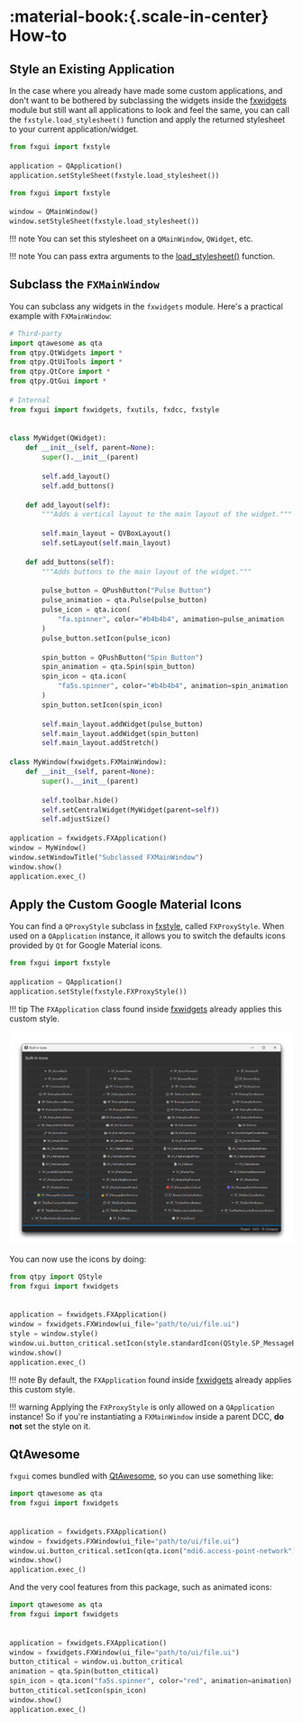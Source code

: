 # :material-book:{.scale-in-center} How-to

## Style an Existing Application

In the case where you already have made some custom applications, and don't want to be bothered by subclassing the widgets inside the [fxwidgets](fxwidgets.md) module but still want all applications to look and feel the same, you can call the `fxstyle.load_stylesheet()` function and apply the returned stylesheet to your current application/widget.

```python
from fxgui import fxstyle

application = QApplication()
application.setStyleSheet(fxstyle.load_stylesheet())
```

```python
from fxgui import fxstyle

window = QMainWindow()
window.setStyleSheet(fxstyle.load_stylesheet())
```

!!! note
    You can set this stylesheet on a `QMainWindow`, `QWidget`, etc.

!!! note
    You can pass extra arguments to the [load_stylesheet()](fxstyle.md) function.

## Subclass the `FXMainWindow`

You can subclass any widgets in the `fxwidgets` module. Here's a practical example with `FXMainWindow`:

``` python
# Third-party
import qtawesome as qta
from qtpy.QtWidgets import *
from qtpy.QtUiTools import *
from qtpy.QtCore import *
from qtpy.QtGui import *

# Internal
from fxgui import fxwidgets, fxutils, fxdcc, fxstyle


class MyWidget(QWidget):
    def __init__(self, parent=None):
        super().__init__(parent)

        self.add_layout()
        self.add_buttons()

    def add_layout(self):
        """Adds a vertical layout to the main layout of the widget."""

        self.main_layout = QVBoxLayout()
        self.setLayout(self.main_layout)

    def add_buttons(self):
        """Adds buttons to the main layout of the widget."""

        pulse_button = QPushButton("Pulse Button")
        pulse_animation = qta.Pulse(pulse_button)
        pulse_icon = qta.icon(
            "fa.spinner", color="#b4b4b4", animation=pulse_animation
        )
        pulse_button.setIcon(pulse_icon)

        spin_button = QPushButton("Spin Button")
        spin_animation = qta.Spin(spin_button)
        spin_icon = qta.icon(
            "fa5s.spinner", color="#b4b4b4", animation=spin_animation
        )
        spin_button.setIcon(spin_icon)

        self.main_layout.addWidget(pulse_button)
        self.main_layout.addWidget(spin_button)
        self.main_layout.addStretch()

class MyWindow(fxwidgets.FXMainWindow):
    def __init__(self, parent=None):
        super().__init__(parent)

        self.toolbar.hide()
        self.setCentralWidget(MyWidget(parent=self))
        self.adjustSize()

application = fxwidgets.FXApplication()
window = MyWindow()
window.setWindowTitle("Subclassed FXMainWindow")
window.show()
application.exec_()
```

## Apply the Custom Google Material Icons

You can find a `QProxyStyle` subclass in [fxstyle](fxstyle.md), called `FXProxyStyle`. When used on a `QApplication` instance, it allows you to switch the defaults icons provided by `Qt` for Google Material icons.

``` python
from fxgui import fxstyle

application = QApplication()
application.setStyle(fxstyle.FXProxyStyle())
```

!!! tip
    The `FXApplication` class found inside [fxwidgets](fxwidgets.md) already applies this custom style.


![Sreenshot](docs/images/screenshot_built_in_icons.png)

You can now use the icons by doing:

```python
from qtpy import QStyle
from fxgui import fxwidgets


application = fxwidgets.FXApplication()
window = fxwidgets.FXWindow(ui_file="path/to/ui/file.ui")
style = window.style()
window.ui.button_critical.setIcon(style.standardIcon(QStyle.SP_MessageBoxCritical))
window.show()
application.exec_()
```

!!! note
    By default, the `FXApplication` found inside [fxwidgets](fxwidgets.md) already applies this custom style.

!!! warning
    Applying the `FXProxyStyle` is only allowed on a `QApplication` instance! So if you're instantiating a `FXMainWindow` inside a parent DCC, **do not** set the style on it.

## QtAwesome

`fxgui` comes bundled with [QtAwesome](https://qtawesome.readthedocs.io/en/latest/index.html), so you can use something like:

```python
import qtawesome as qta
from fxgui import fxwidgets


application = fxwidgets.FXApplication()
window = fxwidgets.FXWindow(ui_file="path/to/ui/file.ui")
window.ui.button_critical.setIcon(qta.icon("mdi6.access-point-network"))
window.show()
application.exec_()
```

And the very cool features from this package, such as animated icons:

```python
import qtawesome as qta
from fxgui import fxwidgets


application = fxwidgets.FXApplication()
window = fxwidgets.FXWindow(ui_file="path/to/ui/file.ui")
button_ctitical = window.ui.button_critical
animation = qta.Spin(button_ctitical)
spin_icon = qta.icon("fa5s.spinner", color="red", animation=animation)
button_ctitical.setIcon(spin_icon)
window.show()
application.exec_()
```